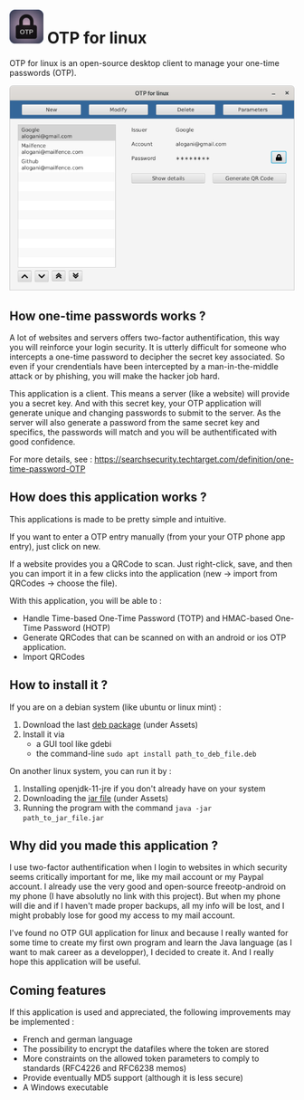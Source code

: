 # _![Logo](/Logo_small.png)_ OTP for linux

OTP for linux is an open-source desktop client to manage your one-time passwords (OTP).

![Screenshot](/Screenshot.png)

## How one-time passwords works ?

A lot of websites and servers offers two-factor authentification, this way you will reinforce your login security.
It is utterly difficult for someone who intercepts a one-time password to decipher the secret key associated.
So even if your crendentials have been intercepted by a man-in-the-middle attack or by phishing, you will make the hacker job hard.

This application is a client. This means a server (like a website) will provide you a secret key. And with this secret key, your OTP application will generate unique and changing passwords to submit to the server. As the server will also generate a password from the same secret key and specifics, the passwords will match and you will be authentificated with good confidence.

For more details, see : https://searchsecurity.techtarget.com/definition/one-time-password-OTP


## How does this application works ?

This applications is made to be pretty simple and intuitive.

If you want to enter a OTP entry manually (from your your OTP phone app entry), just click on new.

If a website provides you a QRCode to scan. Just right-click, save, and then you can import it in a few clicks into the application (new -> import from QRCodes -> choose the file).

With this application, you will be able to :
 * Handle Time-based One-Time Password (TOTP) and HMAC-based One-Time Password (HOTP)
 * Generate QRCodes that can be scanned on with an android or ios OTP application.
 * Import QRCodes
 
## How to install it ?

If you are on a debian system (like ubuntu or linux mint) :
1. Download the last [deb package](https://github.com/Alogani/otplinux/releases) (under Assets)
2. Install it via
    * a GUI tool like gdebi
    * the command-line `sudo apt install path_to_deb_file.deb`


On another linux system, you can run it by :
1. Installing openjdk-11-jre if you don't already have on your system
2. Downloading the [jar file](https://github.com/Alogani/otplinux/releases) (under Assets)
3. Running the program with the command `java -jar path_to_jar_file.jar`

## Why did you made this application ?

I use two-factor authentification when I login to websites in which security seems critically important for me, like my mail account or my Paypal account. I already use the very good and open-source freeotp-android on my phone (I have absolutly no link with this project).
But when my phone will die and if I haven't made proper backups, all my info will be lost, and I might probably lose for good my access to my mail account.

I've found no OTP GUI application for linux and because I really wanted for some time to create my first own program and learn the Java language (as I want to mak career as a developper), I decided to create it. And I really hope this application will be useful.


## Coming features

If this application is used and appreciated, the following improvements may be implemented :
* French and german language
* The possibility to encrypt the datafiles where the token are stored
* More constraints on the allowed token parameters to comply to standards (RFC4226 and RFC6238 memos)
* Provide eventually MD5 support (although it is less secure)
* A Windows executable
